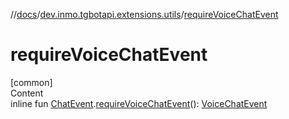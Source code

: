 //[docs](../../index.md)/[dev.inmo.tgbotapi.extensions.utils](index.md)/[requireVoiceChatEvent](require-voice-chat-event.md)



# requireVoiceChatEvent  
[common]  
Content  
inline fun [ChatEvent](../dev.inmo.tgbotapi.types.message.ChatEvents.abstracts/-chat-event/index.md).[requireVoiceChatEvent](require-voice-chat-event.md)(): [VoiceChatEvent](../dev.inmo.tgbotapi.types.message.ChatEvents.abstracts/-voice-chat-event/index.md)  



